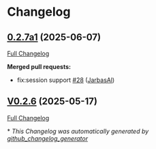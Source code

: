 # Changelog

## [0.2.7a1](https://github.com/OpenVoiceOS/ovos-skill-audio-recording/tree/0.2.7a1) (2025-06-07)

[Full Changelog](https://github.com/OpenVoiceOS/ovos-skill-audio-recording/compare/V0.2.6...0.2.7a1)

**Merged pull requests:**

- fix:session support [\#28](https://github.com/OpenVoiceOS/ovos-skill-audio-recording/pull/28) ([JarbasAl](https://github.com/JarbasAl))

## [V0.2.6](https://github.com/OpenVoiceOS/ovos-skill-audio-recording/tree/V0.2.6) (2025-05-17)

[Full Changelog](https://github.com/OpenVoiceOS/ovos-skill-audio-recording/compare/0.2.6...V0.2.6)



\* *This Changelog was automatically generated by [github_changelog_generator](https://github.com/github-changelog-generator/github-changelog-generator)*
